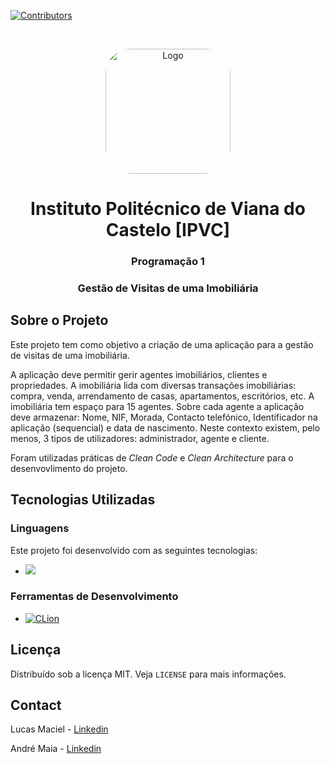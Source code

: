 [![Contributors][contributors-shield]][contributors-url]

<br />
<p align="center">
  <a href="https://github.com/othneildrew/Best-README-Template">
    <img src="https://scontent.fopo5-1.fna.fbcdn.net/v/t39.30808-6/359699729_684932720342698_727415315470824768_n.jpg?_nc_cat=104&ccb=1-7&_nc_sid=5f2048&_nc_ohc=gw8EKkTn9JkQ7kNvgG3FK1H&_nc_ht=scontent.fopo5-1.fna&oh=00_AYCpfpPeAThlOIIjJMyIgivJ0nxoyxR4PfAXdLcwS5jJ9g&oe=66552ADB" alt="Logo" width="200" height="200" style="border-radius: 20%">
  </a>

  <h1 align="center">Instituto Politécnico de Viana do Castelo [IPVC]</h1>

<h3 align="center">Programação 1</h3>

<h3 align="center">Gestão de Visitas de
uma Imobiliária</h3>


</p>

## Sobre o Projeto

Este projeto tem como objetivo a criação de uma aplicação para a gestão de visitas de uma imobiliária.

A aplicação deve permitir gerir agentes imobiliários, clientes e propriedades. A
imobiliária lida com diversas transações imobiliárias: compra, venda, arrendamento de
casas, apartamentos, escritórios, etc. A imobiliária tem espaço para 15 agentes. Sobre
cada agente a aplicação deve armazenar: Nome, NIF, Morada, Contacto telefónico,
Identificador na aplicação (sequencial) e data de nascimento. Neste contexto existem,
pelo menos, 3 tipos de utilizadores: administrador, agente e cliente.

Foram utilizadas práticas de _Clean Code_ e _Clean Architecture_ para o desenvovlimento do projeto.

## Tecnologias Utilizadas

### Linguagens

Este projeto foi desenvolvido com as seguintes tecnologias:

* [![ ][C-shield]][C-url]

### Ferramentas de Desenvolvimento

* [![CLion][CLion-shield]][CLion-url]

## Licença

Distribuído sob a licença MIT. Veja `LICENSE` para mais informações.

## Contact

Lucas Maciel - [Linkedin][linkedin-url]

André Maia - [Linkedin][linkedin-url2]

<!-- MARKDOWN LINKS & IMAGES -->

[contributors-shield]: https://img.shields.io/github/contributors/lucasmaciel99/pockify.svg?style=for-the-badge
[contributors-url]: https://github.com/lucasmaciel03/technical-pockify/graphs/contributors
[license-shield]: https://img.shields.io/github/license/lucasmaciel99/pockify.svg?style=for-the-badge
[license-url]: https://github.com/othneildrew/Best-README-Template/blob/master/LICENSE.txt
[linkedin-url]: https://www.linkedin.com/in/-lucasmaciel/
[linkedin-url2]: https://www.linkedin.com/in/andr%C3%A9-maia-3b2b84221/
[C-shield]: https://img.shields.io/badge/C-00599C?style=for-the-badge&logo=c&logoColor=white
[C-url]: https://www.cprogramming.com/
[CLion-shield]: https://img.shields.io/badge/CLion-000000?style=for-the-badge&logo=clion&logoColor=white
[CLion-url]: https://www.jetbrains.com/clion/